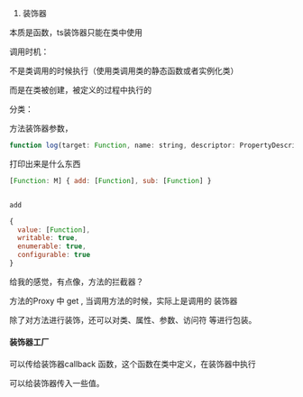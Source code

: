 1. 装饰器

本质是函数，ts装饰器只能在类中使用



调用时机：

不是类调用的时候执行（使用类调用类的静态函数或者实例化类）

而是在类被创建，被定义的过程中执行的



分类：

方法装饰器参数，

```js
function log(target: Function, name: string, descriptor: PropertyDescriptor) {
```

打印出来是什么东西

```js
[Function: M] { add: [Function], sub: [Function] } 


add 

{
  value: [Function],
  writable: true,
  enumerable: true,
  configurable: true
}
```

给我的感觉，有点像，方法的拦截器？

方法的Proxy 中 get , 当调用方法的时候，实际上是调用的 装饰器



除了对方法进行装饰，还可以对类、属性、参数、访问符 等进行包装。



#### 装饰器工厂

可以传给装饰器callback 函数，这个函数在类中定义，在装饰器中执行

可以给装饰器传入一些值。

